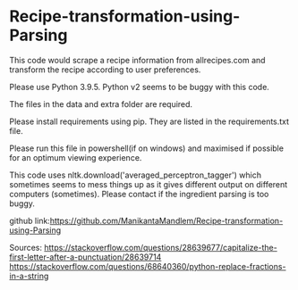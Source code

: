 # Recipe-transformation-using-Parsing
This code would scrape a recipe information from allrecipes.com and transform the recipe according to user preferences. 

Please use Python 3.9.5. Python v2 seems to be buggy with this code.

The files in the data and extra folder are required.

Please install requirements using pip. They are listed in the requirements.txt file.

Please run this file in powershell(if on windows) and maximised if possible for an optimum viewing experience.

This code uses nltk.download('averaged_perceptron_tagger') which sometimes seems to mess things up as it gives different output on different computers (sometimes). Please contact if the ingredient parsing is too buggy.

github link:https://github.com/ManikantaMandlem/Recipe-transformation-using-Parsing

Sources:
https://stackoverflow.com/questions/28639677/capitalize-the-first-letter-after-a-punctuation/28639714
https://stackoverflow.com/questions/68640360/python-replace-fractions-in-a-string